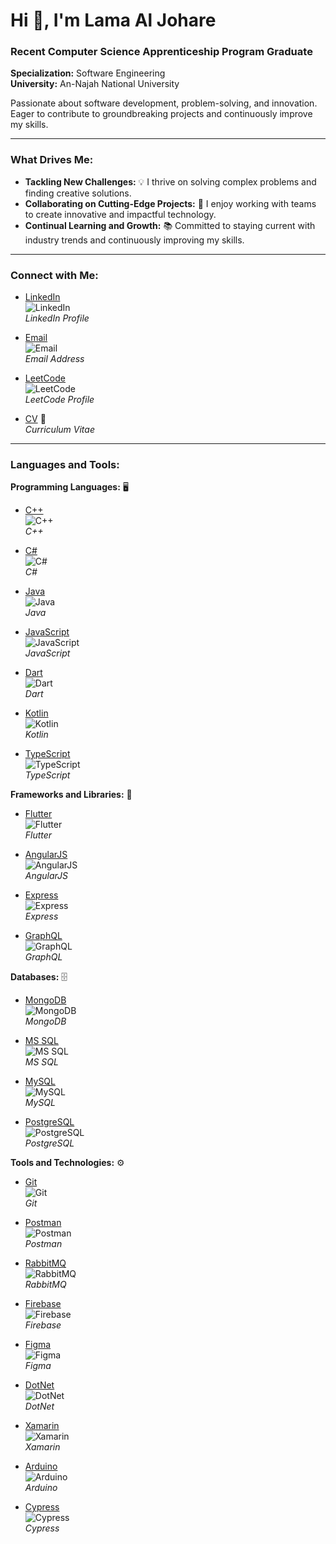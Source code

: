 # Hi 👋, I'm Lama Al Johare

### Recent Computer Science Apprenticeship Program Graduate
**Specialization:** Software Engineering  
**University:** An-Najah National University

Passionate about software development, problem-solving, and innovation. Eager to contribute to groundbreaking projects and continuously improve my skills.

---

### What Drives Me:
- **Tackling New Challenges:** 💡 I thrive on solving complex problems and finding creative solutions.
- **Collaborating on Cutting-Edge Projects:** 🤝 I enjoy working with teams to create innovative and impactful technology.
- **Continual Learning and Growth:** 📚 Committed to staying current with industry trends and continuously improving my skills.

---

### Connect with Me:
- [LinkedIn](https://linkedin.com/in/lma-al-johare)  
  ![LinkedIn](https://raw.githubusercontent.com/rahuldkjain/github-profile-readme-generator/master/src/images/icons/Social/linked-in-alt.svg)  
  *LinkedIn Profile*

- [Email](mailto:lmaaljohare@gmail.com)  
  ![Email](https://www.telegraph.co.uk/content/dam/technology/2015/12/11/gmail-envelope_trans_NvBQzQNjv4BqqVzuuqpFlyLIwiB6NTmJwfSVWeZ_vEN7c6bHu2jJnT8.jpg?imwidth=680)  
  *Email Address*

- [LeetCode](https://www.leetcode.com/lma_johare6)  
  ![LeetCode](https://raw.githubusercontent.com/rahuldkjain/github-profile-readme-generator/master/src/images/icons/Social/leet-code.svg)  
  *LeetCode Profile*

- [CV](https://docs.google.com/document/d/1kiJuWvkAvET5Xrr7zYhI4P44RJ_DvPLgaf8kfnESo2k/edit?usp=sharing) 📄  
  *Curriculum Vitae*

---

### Languages and Tools:

**Programming Languages:** 🖥️  
- [C++](https://www.cplusplus.com/)  
  ![C++](https://raw.githubusercontent.com/devicons/devicon/master/icons/cplusplus/cplusplus-original.svg)  
  *C++*

- [C#](https://www.w3schools.com/cs/)  
  ![C#](https://raw.githubusercontent.com/devicons/devicon/master/icons/csharp/csharp-original.svg)  
  *C#*

- [Java](https://www.java.com)  
  ![Java](https://raw.githubusercontent.com/devicons/devicon/master/icons/java/java-original.svg)  
  *Java*

- [JavaScript](https://developer.mozilla.org/en-US/docs/Web/JavaScript)  
  ![JavaScript](https://raw.githubusercontent.com/devicons/devicon/master/icons/javascript/javascript-original.svg)  
  *JavaScript*

- [Dart](https://dart.dev)  
  ![Dart](https://www.vectorlogo.zone/logos/dartlang/dartlang-icon.svg)  
  *Dart*

- [Kotlin](https://kotlinlang.org)  
  ![Kotlin](https://www.vectorlogo.zone/logos/kotlinlang/kotlinlang-icon.svg)  
  *Kotlin*

- [TypeScript](https://www.typescriptlang.org/)  
  ![TypeScript](https://raw.githubusercontent.com/devicons/devicon/master/icons/typescript/typescript-original.svg)  
  *TypeScript*

**Frameworks and Libraries:** 🔧  
- [Flutter](https://flutter.dev)  
  ![Flutter](https://www.vectorlogo.zone/logos/flutterio/flutterio-icon.svg)  
  *Flutter*

- [AngularJS](https://angular.io)  
  ![AngularJS](https://raw.githubusercontent.com/devicons/devicon/master/icons/angularjs/angularjs-original-wordmark.svg)  
  *AngularJS*

- [Express](https://expressjs.com)  
  ![Express](https://raw.githubusercontent.com/devicons/devicon/master/icons/express/express-original-wordmark.svg)  
  *Express*

- [GraphQL](https://graphql.org)  
  ![GraphQL](https://www.vectorlogo.zone/logos/graphql/graphql-icon.svg)  
  *GraphQL*

**Databases:** 🗄️  
- [MongoDB](https://www.mongodb.com/)  
  ![MongoDB](https://raw.githubusercontent.com/devicons/devicon/master/icons/mongodb/mongodb-original-wordmark.svg)  
  *MongoDB*

- [MS SQL](https://www.microsoft.com/en-us/sql-server)  
  ![MS SQL](https://www.svgrepo.com/show/303229/microsoft-sql-server-logo.svg)  
  *MS SQL*

- [MySQL](https://www.mysql.com/)  
  ![MySQL](https://raw.githubusercontent.com/devicons/devicon/master/icons/mysql/mysql-original-wordmark.svg)  
  *MySQL*

- [PostgreSQL](https://www.postgresql.org)  
  ![PostgreSQL](https://raw.githubusercontent.com/devicons/devicon/master/icons/postgresql/postgresql-original-wordmark.svg)  
  *PostgreSQL*

**Tools and Technologies:** ⚙️  
- [Git](https://git-scm.com/)  
  ![Git](https://www.vectorlogo.zone/logos/git-scm/git-scm-icon.svg)  
  *Git*

- [Postman](https://www.postman.com)  
  ![Postman](https://www.vectorlogo.zone/logos/getpostman/getpostman-icon.svg)  
  *Postman*

- [RabbitMQ](https://www.rabbitmq.com)  
  ![RabbitMQ](https://www.vectorlogo.zone/logos/rabbitmq/rabbitmq-icon.svg)  
  *RabbitMQ*

- [Firebase](https://firebase.google.com/)  
  ![Firebase](https://www.vectorlogo.zone/logos/firebase/firebase-icon.svg)  
  *Firebase*

- [Figma](https://www.figma.com/)  
  ![Figma](https://www.vectorlogo.zone/logos/figma/figma-icon.svg)  
  *Figma*

- [DotNet](https://dotnet.microsoft.com/)  
  ![DotNet](https://raw.githubusercontent.com/devicons/devicon/master/icons/dot-net/dot-net-original-wordmark.svg)  
  *DotNet*

- [Xamarin](https://dotnet.microsoft.com/apps/xamarin)  
  ![Xamarin](https://raw.githubusercontent.com/detain/svg-logos/780f25886640cef088af994181646db2f6b1a3f8/svg/xamarin.svg)  
  *Xamarin*

- [Arduino](https://www.arduino.cc/)  
  ![Arduino](https://cdn.worldvectorlogo.com/logos/arduino-1.svg)  
  *Arduino*

- [Cypress](https://www.cypress.io)  
  ![Cypress](https://raw.githubusercontent.com/simple-icons/simple-icons/6e46ec1fc23b60c8fd0d2f2ff46db82e16dbd75f/icons/cypress.svg)  
  *Cypress*
